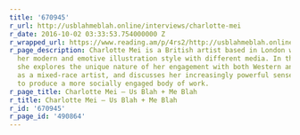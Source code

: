 ```yaml
---
title: '670945'
r_url: http://usblahmeblah.online/interviews/charlotte-mei
r_date: 2016-10-02 03:33:53.754000000 Z
r_wrapped_url: https://www.reading.am/p/4rs2/http://usblahmeblah.online/interviews/charlotte-mei
r_page_description: Charlotte Mei is a British artist based in London who combines
  her modern and emotive illustration style with different media. In this interview,
  she explores the unique nature of her engagement with both Western and Asian culture
  as a mixed-race artist, and discusses her increasingly powerful sense of responsibility
  to produce a more socially engaged body of work.
r_page_title: Charlotte Mei — Us Blah + Me Blah
r_title: Charlotte Mei — Us Blah + Me Blah
r_id: '670945'
r_page_id: '490864'
---
```


